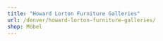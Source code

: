 ```yaml
---
title: "Howard Lorton Furniture Galleries"
url: /denver/howard-lorton-furniture-galleries/
shop: Möbel
---
```

